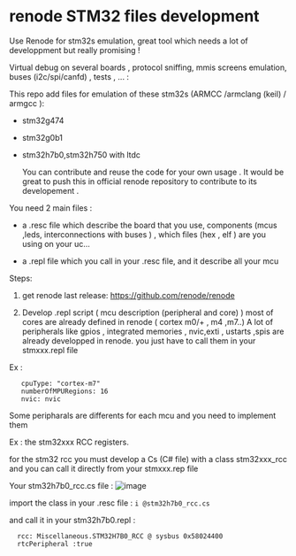 # renode STM32 files development

Use Renode for stm32s emulation,
great tool which needs a lot of developpment but really promising ! 

Virtual debug on several boards , protocol sniffing, mmis screens emulation, buses (i2c/spi/canfd) , tests ,  ... : 

This repo add files for emulation of these stm32s (ARMCC /armclang (keil) / armgcc ):

- stm32g474 
- stm32g0b1
- stm32h7b0,stm32h750 with ltdc

  You can contribute and reuse the code for your own usage .
  It would be great to push this in official renode repository to contribute to its developement .

You need 2 main files :
- a .resc file which describe the board that you use, components (mcus ,leds, interconnections with buses ) , 
which files (hex , elf ) are you using on your uc...

- a .repl file which you call in your .resc file, and it describe all your mcu


Steps:

1) get renode last release:
https://github.com/renode/renode

2) Develop .repl script ( mcu  description (peripheral and core) )
   most of cores are already defined in renode ( cortex m0/+ , m4 ,m7..)
   A lot of peripherals like  gpios , integrated memories , nvic,exti , ustarts ,spis are already developped in renode.
   you just have to call them in your stmxxx.repl file

  Ex : 
 ``` cpu: CPU.CortexM @ sysbus
    cpuType: "cortex-m7"
    numberOfMPURegions: 16
    nvic: nvic
```

  Some peripharals are differents for each mcu and you need to implement them 
  
  Ex : 
  the stm32xxx RCC registers.

  for the stm32 rcc you must develop a Cs (C# file) with a class stm32xxx_rcc and you can call it directly from your  stmxxx.rep file

Your stm32h7b0_rcc.cs file :
![image](https://github.com/user-attachments/assets/b69768b9-6db5-46e1-bb7b-dbe0c8c65448)

import the class in your .resc file : ```i @stm32h7b0_rcc.cs```


and call it in your stm32h7b0.repl :

```
  rcc: Miscellaneous.STM32H7B0_RCC @ sysbus 0x58024400
  rtcPeripheral :true
```


